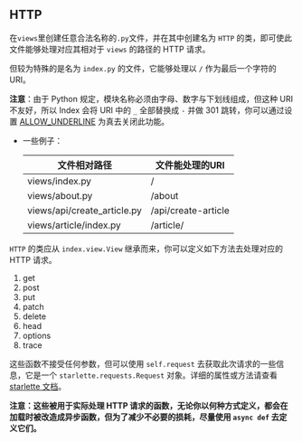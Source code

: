 ## HTTP

在`views`里创建任意合法名称的`.py`文件，并在其中创建名为 `HTTP` 的类，即可使此文件能够处理对应其相对于 `views` 的路径的 HTTP 请求。

但较为特殊的是名为 `index.py` 的文件，它能够处理以 `/` 作为最后一个字符的 URI。

**注意**：由于 Python 规定，模块名称必须由字母、数字与下划线组成，但这种 URI 不友好，所以 Index 会将 URI 中的 `_` 全部替换成 `-` 并做 301 跳转，你可以通过设置 [ALLOW_UNDERLINE](/config/#allow_underline) 为真去关闭此功能。

* 一些例子：

    文件相对路径|文件能处理的URI
    ---|---
    views/index.py|/
    views/about.py|/about
    views/api/create_article.py|/api/create-article
    views/article/index.py|/article/

`HTTP` 的类应从 `index.view.View` 继承而来，你可以定义如下方法去处理对应的 HTTP 请求。

1. get
2. post
3. put
4. patch
5. delete
6. head
7. options
8. trace

这些函数不接受任何参数，但可以使用 `self.request` 去获取此次请求的一些信息，它是一个 `starlette.requests.Request` 对象。详细的属性或方法请查看 [starlette 文档](https://www.starlette.io/requests/#request)。

**注意：这些被用于实际处理 HTTP 请求的函数，无论你以何种方式定义，都会在加载时被改造成异步函数，但为了减少不必要的损耗，尽量使用 `async def` 去定义它们。**
